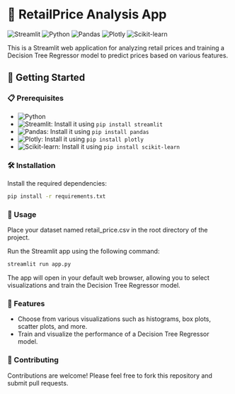 # 🌟 RetailPrice Analysis App

![Streamlit](https://img.shields.io/badge/Streamlit-v0.82.0-brightgreen)
![Python](https://img.shields.io/badge/Python-3.6%2B-blue)
![Pandas](https://img.shields.io/badge/Pandas-v1.3.0-orange)
![Plotly](https://img.shields.io/badge/Plotly-v5.1.0-purple)
![Scikit-learn](https://img.shields.io/badge/Scikit--learn-v0.24.2-red)

This is a Streamlit web application for analyzing retail prices and training a Decision Tree Regressor model to predict prices based on various features.

## 🚀 Getting Started

### 📋 Prerequisites

- ![Python](https://img.shields.io/badge/Python-3.6%2B-blue)
- ![Streamlit](https://img.shields.io/badge/Streamlit-v0.82.0-brightgreen): Install it using `pip install streamlit`
- ![Pandas](https://img.shields.io/badge/Pandas-v1.3.0-orange): Install it using `pip install pandas`
- ![Plotly](https://img.shields.io/badge/Plotly-v5.1.0-purple): Install it using `pip install plotly`
- ![Scikit-learn](https://img.shields.io/badge/Scikit--learn-v0.24.2-red): Install it using `pip install scikit-learn`

### 🛠️ Installation

Install the required dependencies:

```bash
pip install -r requirements.txt

```

### 📂 Usage
Place your dataset named retail_price.csv in the root directory of the project.

Run the Streamlit app using the following command:

```bash
streamlit run app.py
```

The app will open in your default web browser, allowing you to select visualizations and train the Decision Tree Regressor model.

### 🌟 Features
- Choose from various visualizations such as histograms, box plots, scatter plots, and more.
- Train and visualize the performance of a Decision Tree Regressor model.
### 🤝 Contributing
Contributions are welcome! Please feel free to fork this repository and submit pull requests.

